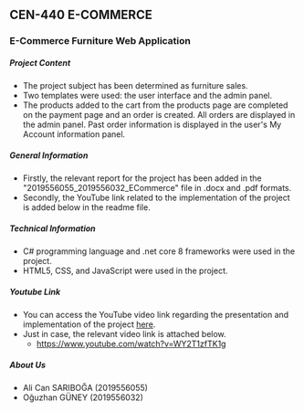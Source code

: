 <h2> CEN-440 E-COMMERCE</h2>
<h3> E-Commerce Furniture Web Application </h3>

<h5> Project Content </h5>

- The project subject has been determined as furniture sales.
- Two templates were used: the user interface and the admin panel.
- The products added to the cart from the products page are completed on the payment page and an order is created. All orders are displayed in the admin panel. Past order information is displayed in the user's My Account information panel.

<h5> General Information </h5>

- Firstly, the relevant report for the project has been added in the "2019556055_2019556032_ECommerce" file in .docx and .pdf formats. 
- Secondly, the YouTube link related to the implementation of the project is added below in the readme file.

<h5> Technical Information </h5>

- C# programming language and .net core 8 frameworks were used in the project.
- HTML5, CSS, and JavaScript were used in the project.

<h5> Youtube Link </h5>

- You can access the YouTube video link regarding the presentation and implementation of the project [here](https://www.youtube.com/watch?v=WY2T1zfTK1g).
- Just in case, the relevant video link is attached below.
     - https://www.youtube.com/watch?v=WY2T1zfTK1g

<h5> About Us </h5>

- Ali Can SARIBOĞA (2019556055)
- Oğuzhan GÜNEY (2019556032)
</br>
